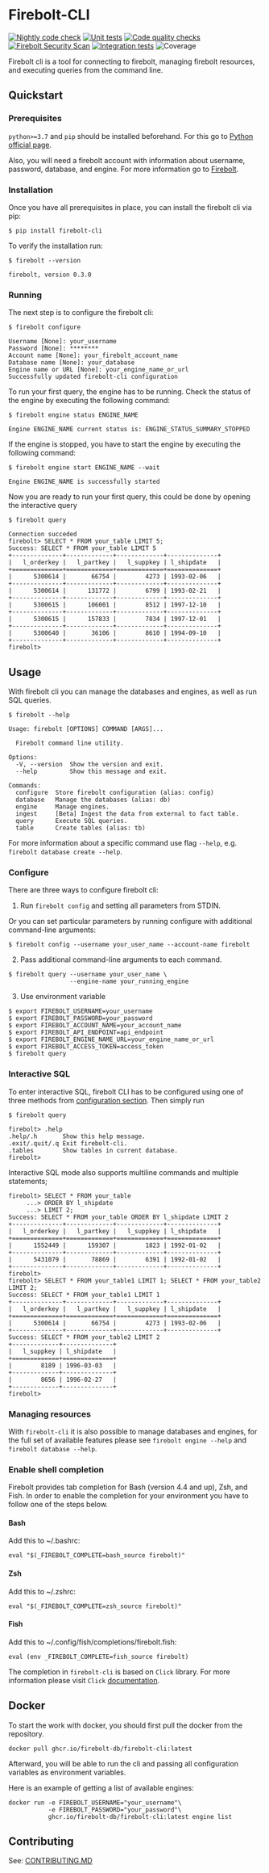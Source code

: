 # Firebolt-CLI

[![Nightly code check](https://github.com/firebolt-db/firebolt-cli/actions/workflows/nightly.yml/badge.svg)](https://github.com/firebolt-db/firebolt-cli/actions/workflows/nightly.yml)
[![Unit tests](https://github.com/firebolt-db/firebolt-cli/actions/workflows/unit-tests.yml/badge.svg)](https://github.com/firebolt-db/firebolt-cli/actions/workflows/unit-tests.yml)
[![Code quality checks](https://github.com/firebolt-db/firebolt-cli/actions/workflows/code-check.yml/badge.svg)](https://github.com/firebolt-db/firebolt-cli/actions/workflows/code-check.yml)
[![Firebolt Security Scan](https://github.com/firebolt-db/firebolt-cli/actions/workflows/security-scan.yml/badge.svg)](https://github.com/firebolt-db/firebolt-cli/actions/workflows/security-scan.yml)
[![Integration tests](https://github.com/firebolt-db/firebolt-cli/actions/workflows/integration-tests.yml/badge.svg)](https://github.com/firebolt-db/firebolt-cli/actions/workflows/integration-tests.yml)
![Coverage](https://img.shields.io/endpoint?url=https://gist.githubusercontent.com/ptiurin/bddce7ae8fba7b63a4d5d0921e8e34af/raw/firebolt-cli-coverage.json)

Firebolt cli is a tool for connecting to firebolt, managing firebolt resources, and executing queries from the command line.

## Quickstart

### Prerequisites
`python>=3.7` and `pip` should be installed beforehand. For this go to [Python official page](https://www.python.org/downloads/). 

Also, you will need a firebolt account with information about username, password, database, and engine. For more information go to [Firebolt](https://firebolt.io).

### Installation
Once you have all prerequisites in place, you can install the firebolt cli via pip:
```shell
$ pip install firebolt-cli
```

To verify the installation run:
```shell
$ firebolt --version

firebolt, version 0.3.0
```

### Running
The next step is to configure the firebolt cli:
```shell
$ firebolt configure

Username [None]: your_username
Password [None]: ********
Account name [None]: your_firebolt_account_name
Database name [None]: your_database
Engine name or URL [None]: your_engine_name_or_url
Successfully updated firebolt-cli configuration
```

To run your first query, the engine has to be running. Check the status of the engine by executing the following command:
```shell
$ firebolt engine status ENGINE_NAME

Engine ENGINE_NAME current status is: ENGINE_STATUS_SUMMARY_STOPPED
```

If the engine is stopped, you have to start the engine by executing the following command:
```shell
$ firebolt engine start ENGINE_NAME --wait

Engine ENGINE_NAME is successfully started
```

Now you are ready to run your first query, this could be done by opening the interactive query 
```
$ firebolt query

Connection succeded
firebolt> SELECT * FROM your_table LIMIT 5;
Success: SELECT * FROM your_table LIMIT 5
+--------------+-------------+-------------+--------------+
|   l_orderkey |   l_partkey |   l_suppkey | l_shipdate   |
+==============+=============+=============+==============+
|      5300614 |       66754 |        4273 | 1993-02-06   |
+--------------+-------------+-------------+--------------+
|      5300614 |      131772 |        6799 | 1993-02-21   |
+--------------+-------------+-------------+--------------+
|      5300615 |      106001 |        8512 | 1997-12-10   |
+--------------+-------------+-------------+--------------+
|      5300615 |      157833 |        7834 | 1997-12-01   |
+--------------+-------------+-------------+--------------+
|      5300640 |       36106 |        8610 | 1994-09-10   |
+--------------+-------------+-------------+--------------+
firebolt>
```


## Usage

With firebolt cli you can manage the databases and engines, as well as run SQL queries.
```
$ firebolt --help

Usage: firebolt [OPTIONS] COMMAND [ARGS]...

  Firebolt command line utility.

Options:
  -V, --version  Show the version and exit.
  --help         Show this message and exit.

Commands:
  configure  Store firebolt configuration (alias: config)
  database   Manage the databases (alias: db)
  engine     Manage engines.
  ingest     [Beta] Ingest the data from external to fact table.
  query      Execute SQL queries.
  table      Create tables (alias: tb)
```
For more information about a specific command use flag `--help`, e.g. `firebolt database create --help`.

### Configure 
There are three ways to configure firebolt cli:
1. Run `firebolt config` and setting all parameters from STDIN.

Or you can set particular parameters by running configure with additional command-line arguments:
```shell
$ firebolt config --username your_user_name --account-name firebolt
```

2. Pass additional command-line arguments to each command.

```shell
$ firebolt query --username your_user_name \
                 --engine-name your_running_engine
```

3. Use environment variable
```shell
$ export FIREBOLT_USERNAME=your_username
$ export FIREBOLT_PASSWORD=your_password
$ export FIREBOLT_ACCOUNT_NAME=your_account_name
$ export FIREBOLT_API_ENDPOINT=api_endpoint
$ export FIREBOLT_ENGINE_NAME_URL=your_engine_name_or_url
$ export FIREBOLT_ACCESS_TOKEN=access_token
$ firebolt query
```

### Interactive SQL
To enter interactive SQL, firebolt CLI has to be configured using one of three methods from [configuration section](#configure).
Then simply run 
```
$ firebolt query

firebolt> .help
.help/.h       Show this help message.
.exit/.quit/.q Exit firebolt-cli.
.tables        Show tables in current database.
firebolt>
```

Interactive SQL mode also supports multiline commands and multiple statements;  
```
firebolt> SELECT * FROM your_table
     ...> ORDER BY l_shipdate
     ...> LIMIT 2;
Success: SELECT * FROM your_table ORDER BY l_shipdate LIMIT 2
+--------------+-------------+-------------+--------------+
|   l_orderkey |   l_partkey |   l_suppkey | l_shipdate   |
+==============+=============+=============+==============+
|      1552449 |      159307 |        1823 | 1992-01-02   |
+--------------+-------------+-------------+--------------+
|      5431079 |       78869 |        6391 | 1992-01-02   |
+--------------+-------------+-------------+--------------+
firebolt>
firebolt> SELECT * FROM your_table1 LIMIT 1; SELECT * FROM your_table2 LIMIT 2;
Success: SELECT * FROM your_table1 LIMIT 1
+--------------+-------------+-------------+--------------+
|   l_orderkey |   l_partkey |   l_suppkey | l_shipdate   |
+==============+=============+=============+==============+
|      5300614 |       66754 |        4273 | 1993-02-06   |
+--------------+-------------+-------------+--------------+
Success: SELECT * FROM your_table2 LIMIT 2
+-------------+--------------+
|   l_suppkey | l_shipdate   |
+=============+==============+
|        8189 | 1996-03-03   |
+-------------+--------------+
|        8656 | 1996-02-27   |
+-------------+--------------+
firebolt> 
```

### Managing resources
With `firebolt-cli` it is also possible to manage databases and engines, for the full set of available features please see `firebolt engine --help` and `firebolt database --help`.


### Enable shell completion
Firebolt provides tab completion for Bash (version 4.4 and up), Zsh, and Fish. In order to enable the completion for your environment you have to follow one of the steps below.

#### Bash
Add this to ~/.bashrc:
```shell
eval "$(_FIREBOLT_COMPLETE=bash_source firebolt)"
```

#### Zsh
Add this to ~/.zshrc:
```shell
eval "$(_FIREBOLT_COMPLETE=zsh_source firebolt)"
```

#### Fish
Add this to ~/.config/fish/completions/firebolt.fish:

```shell
eval (env _FIREBOLT_COMPLETE=fish_source firebolt)
```

The completion in `firebolt-cli` is based on `Click` library. For more information please visit `Click` [documentation](https://click.palletsprojects.com/en/8.1.x/shell-completion/#enabling-completion).

## Docker
To start the work with docker, 
you should first pull the docker from the repository.
```shell
docker pull ghcr.io/firebolt-db/firebolt-cli:latest
```

Afterward, you will be able to run the cli and passing all configuration variables as environment variables. 

Here is an example of getting a list of available engines: 
```shell
docker run -e FIREBOLT_USERNAME="your_username"\
           -e FIREBOLT_PASSWORD="your_password"\  
           ghcr.io/firebolt-db/firebolt-cli:latest engine list
```

## Contributing

See: [CONTRIBUTING.MD](https://github.com/firebolt-db/firebolt-cli/tree/main/CONTRIBUTING.MD)
